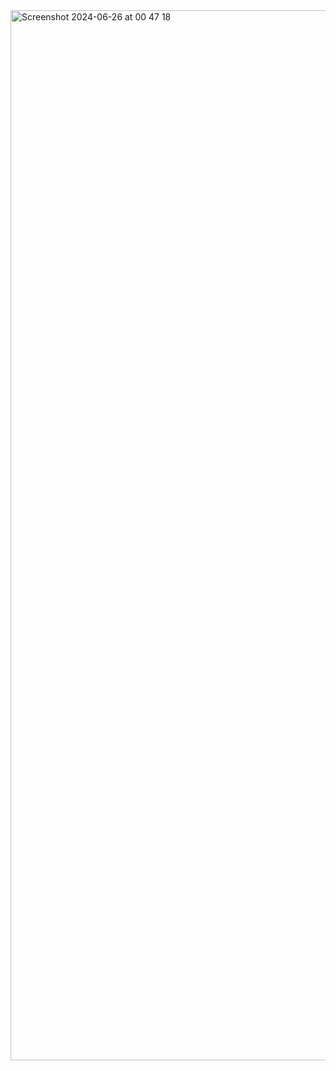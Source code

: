 












<img width="1680" alt="Screenshot 2024-06-26 at 00 47 18" src="https://github.com/pesselormey/rn-assignment2-11122584/assets/173517701/fa8453f0-79a3-46cc-aea2-e5ec47a211ab">
